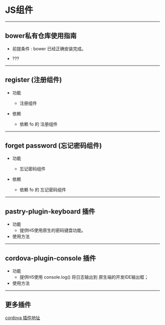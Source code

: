 # JS组件

----
## bower私有仓库使用指南

* 前提条件 : bower 已经正确安装完成。

* ???

----
## register (注册组件)

* 功能

    * 注册组件

* 依赖

    * 依赖 fo 的 注册组件

----
## forget password (忘记密码组件)

* 功能

    * 忘记密码组件

* 依赖

    * 依赖 fo 的 忘记密码组件

----
## pastry-plugin-keyboard 插件
* 功能
    * 提供H5使用原生的密码键盘功能。
* 使用方法

----
## cordova-plugin-console 插件
* 功能
    * 提供H5使用 console.log() 将日志输出到 原生端的开发IDE输出框；
* 使用方法

----
## 更多插件

[cordova 插件地址][net_cordovaplugins]

[net_cordovaplugins]: https://github.com/apache?utf8=%E2%9C%93&query=cordova-